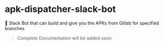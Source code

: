 # apk-dispatcher-slack-bot
🤖 Slack Bot that can build and give you the APKs from Gitlab for specified branches

> Complete Documentation will be added soon
